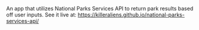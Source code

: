 An app that utilizes National Parks Services API to return park results based off user inputs.
See it live at: https://killeraliens.github.io/national-parks-services-api/